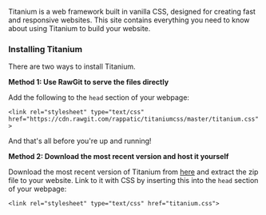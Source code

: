 Titanium is a web framework built in vanilla CSS, designed for creating fast and responsive websites. This site contains everything you need to know about using Titanium to build your website.
### Installing Titanium

There are two ways to install Titanium.

**Method 1: Use RawGit to serve the files directly**

Add the following to the `head` section of your webpage:

`<link rel="stylesheet" type="text/css" href="https://cdn.rawgit.com/rappatic/titaniumcss/master/titanium.css">`

And that's all before you're up and running!

**Method 2: Download the most recent version and host it yourself**

Download the most recent version of Titanium from [here](https://github.com/rappatic/titanium/releases/latest) and extract the zip file to your website. Link to it with CSS by inserting this into the `head` section of your webpage:

`<link rel="stylesheet" type="text/css" href="titanium.css">`


